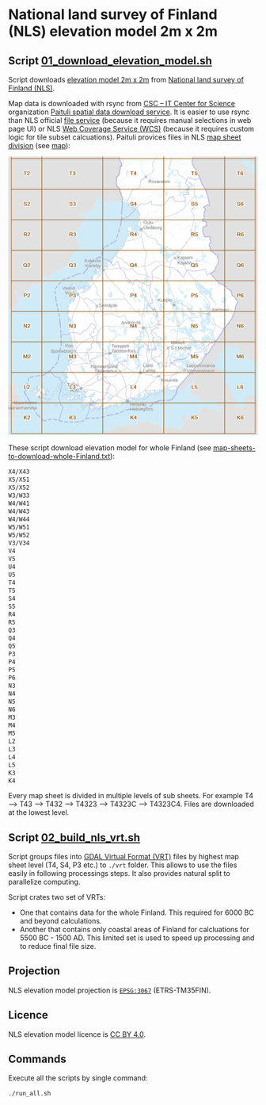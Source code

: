# National land survey of Finland (NLS) elevation model 2m x 2m

## Script [01_download_elevation_model.sh](./01_download_elevation_model.sh)

Script downloads [elevation model 2m x 2m](https://www.maanmittauslaitos.fi/en/maps-and-spatial-data/datasets-and-interfaces/product-descriptions/elevation-model-2-m) from [National land survey of Finland (NLS)](https://www.maanmittauslaitos.fi/en).

Map data is downloaded with rsync from [CSC – IT Center for Science](https://csc.fi/en/) organization [Paituli spatial data download service](https://paituli.csc.fi/files.html). It is easier to use rsync than NLS official [file service](https://asiointi.maanmittauslaitos.fi/karttapaikka/tiedostopalvelu/korkeusmalli?lang=en) (because it requires manual selections in web page UI) or NLS [Web Coverage Service (WCS)](https://avoin-karttakuva.maanmittauslaitos.fi/ortokuvat-ja-korkeusmallit/wcs/v2?service=WCS&request=GetCapabilities) (because it requires custom logic for tile subset calcuations). Paituli provices files in NLS [map sheet division](https://www.maanmittauslaitos.fi/en/maps-and-spatial-data/datasets-and-interfaces/product-descriptions/map-sheet-division) (see [map](https://kartta.paikkatietoikkuna.fi/?zoomLevel=6&coord=378675.588828541_6674753.274792547&mapLayers=801+100+default,1240+100+default&uuid=90246d84-3958-fd8c-cb2c-2510cccca1d3&noSavedState=true&showIntro=false)):

![NLS map sheet division screenshot](./nls-map-sheet-division-screenshot.png "NLS map sheet division screenshot")

These script download elevation model for whole Finland (see [map-sheets-to-download-whole-Finland.txt](./map-sheets-to-download-whole-Finland.txt)):

```
X4/X43
X5/X51
X5/X52
W3/W33
W4/W41
W4/W43
W4/W44
W5/W51
W5/W52
V3/V34
V4
V5
U4
U5
T4
T5
S4
S5
R4
R5
Q3
Q4
Q5
P3
P4
P5
P6
N3
N4
N5
N6
M3
M4
M5
L2
L3
L4
L5
K3
K4
```

Every map sheet is divided in multiple levels of sub sheets. For example T4 --> T43 --> T432 --> T4323 --> T4323C --> T4323C4. Files are downloaded at the lowest level.

## Script [02_build_nls_vrt.sh](./02_build_nls_vrt.sh)

Script groups files into [GDAL Virtual Format (VRT)](https://gdal.org/en/stable/drivers/raster/vrt.html) files by highest map sheet level (T4, S4, P3 etc.) to `./vrt` folder. This allows to use the files easily in following processings steps. It also provides natural split to parallelize computing.

Script crates two set of VRTs:

- One that contains data for the whole Finland. This required for 6000 BC and beyond calculations.
- Another that contains only coastal areas of Finland for calcluations for 5500 BC - 1500 AD. This limited set is used to speed up processing and to reduce final file size.

## Projection

NLS elevation model projection is [`EPSG:3067`](https://epsg.io/3067-1149) (ETRS-TM35FIN).

## Licence

NLS elevation model licence is [CC BY 4.0](https://creativecommons.org/licenses/by/4.0/deed.en).

## Commands

Execute all the scripts by single command:

```bash
./run_all.sh
```
